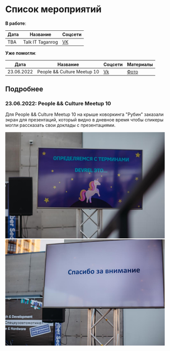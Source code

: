 # Список мероприятий

**В работе**:

| Дата | Название         | Соцсети                        |
|------|------------------|--------------------------------|
| TBA  | Talk IT Taganrog | [VK](https://vk.com/talkittgn) |

**Уже помогли**:

| Дата | Название         | Соцсети                        | Материалы |
|------|------------------|--------------------------------|-----------|
| 23.06.2022 | People && Culture Meetup 10                  | [Vk](https://vk.com/hr_meetup?w=wall-136616219_200)                               | [Фото](https://vk.com/album-136616219_285128558)          |

## Подробнее

### 23.06.2022: People && Culture Meetup 10 

Для People && Culture Meetup 10 на крыше коворкинга "Рубин" заказали экран для презентаций, который видно в дневное время чтобы спикеры могли рассказать свои доклады с презентациями.

![Экран 1](2022_06_23_01.jpg)
![Экран 2](2022_06_23_02.jpg)